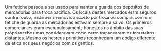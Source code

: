 ﻿Um fetiche passou a ser usado para manter a guarda dos depósitos de mercadorias para troca pacífica. Os locais destes mercados eram seguros contra roubo; nada seria removido exceto por troca ou compra; com um fetiche de guarda as mercadorias estavam sempre a salvo. Os primeiros comerciantes eram escrupulosamente honestos no âmbito das suas próprias tribos mas consideravam como certo  trapacearem os forasteiros distantes. Mesmo os hebreus primitivos reconheciam um código diferente de ética nos seus negócios com os gentios.